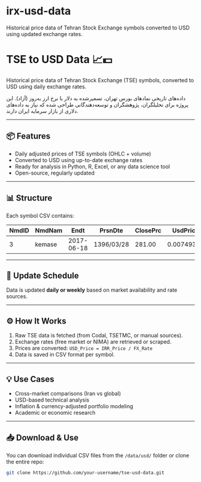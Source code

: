 # irx-usd-data
Historical price data of Tehran Stock Exchange symbols converted to USD using updated exchange rates.

# TSE to USD Data 📈💵

Historical price data of Tehran Stock Exchange (TSE) symbols, converted to USD using daily exchange rates.

داده‌های تاریخی نمادهای بورس تهران، تسعیرشده به دلار با نرخ ارز به‌روز (آزاد). این پروژه برای تحلیلگران، پژوهشگران و توسعه‌دهندگانی طراحی شده که نیاز به داده‌های دلاری از بازار سرمایه ایران دارند.

---

## 📦 Features

- Daily adjusted prices of TSE symbols (OHLC + volume)
- Converted to USD using up-to-date exchange rates
- Ready for analysis in Python, R, Excel, or any data science tool
- Open-source, regularly updated

---

## 📊 Structure

Each symbol CSV contains:

| NmdID       | NmdNam | Endt     | PrsnDte   | ClosePrc | UsdPrice | AvgUsdPrice | MinNormalPrice | MaxNormalPrice |
|-------------|--------|----------|-----------|----------|----------|-------------|----------------|----------------|
| 3           |	kemase |2017-06-18|	1396/03/28|	281.00	 |0.00749333|0.01018808633|0.00091139447486|0.01946477820017|
---

## 🔁 Update Schedule

Data is updated **daily or weekly** based on market availability and rate sources.

---

## ⚙️ How It Works

1. Raw TSE data is fetched (from Codal, TSETMC, or manual sources).
2. Exchange rates (free market or NIMA) are retrieved or scraped.
3. Prices are converted: `USD_Price = IRR_Price / FX_Rate`
4. Data is saved in CSV format per symbol.

---

## 💡 Use Cases

- Cross-market comparisons (Iran vs global)
- USD-based technical analysis
- Inflation & currency-adjusted portfolio modeling
- Academic or economic research

---

## 📥 Download & Use

You can download individual CSV files from the `/data/usd/` folder or clone the entire repo:

```bash
git clone https://github.com/your-username/tse-usd-data.git


